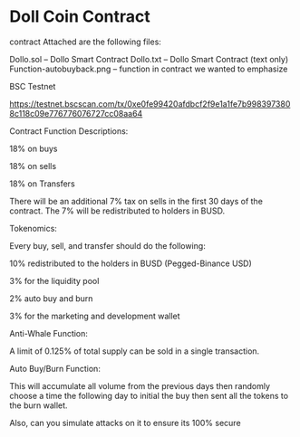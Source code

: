 # Doll Coin Contract
contract
Attached are the following files:

 

Dollo.sol – Dollo Smart Contract
Dollo.txt – Dollo Smart Contract (text only)
Function-autobuyback.png – function in contract we wanted to emphasize
 

 

BSC Testnet

https://testnet.bscscan.com/tx/0xe0fe99420afdbcf2f9e1a1fe7b9983973808c118c09e776776076727cc08aa64

 

 

Contract Function Descriptions:

 

18% on buys

18% on sells

18% on Transfers

 

There will be an additional 7% tax on sells in the first 30 days of the contract.  The 7% will be redistributed to holders in BUSD.

 

Tokenomics:

 

Every buy, sell, and transfer should do the following:

 

10% redistributed to the holders in BUSD (Pegged-Binance USD)

3% for the liquidity pool

2% auto buy and burn

3% for the marketing and development wallet

 

Anti-Whale Function:

 

A limit of 0.125% of total supply can be sold in a single transaction.

 

Auto Buy/Burn Function:

 

This will accumulate all volume from the previous days then randomly choose a time the following day to initial the buy then sent all the tokens to the burn wallet.

 

 

 

Also, can you simulate attacks on it to ensure its 100% secure
